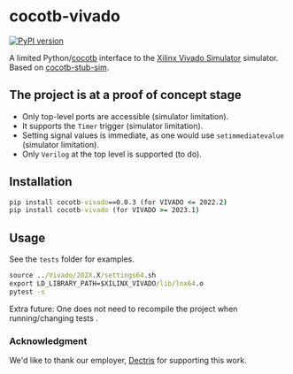 # cocotb-vivado
[![PyPI version](https://badge.fury.io/py/cocotb-vivado.svg)](https://pypi.org/project/cocotb-vivado/)

A limited Python/[cocotb](https://github.com/cocotb/cocotb/) interface to the [Xilinx Vivado Simulator](https://docs.xilinx.com/v/u/en-US/dh0010-vivado-simulation-hub) simulator. 
Based on [cocotb-stub-sim](https://github.com/fvutils/cocotb-stub-sim).

## The project is at a proof of concept stage

- Only top-level ports are accessible (simulator limitation).
- It supports the `Timer` trigger (simulator limitation).
- Setting signal values is immediate, as one would use `setimmediatevalue` (simulator limitation). 
- Only `Verilog` at the top level is supported (to do).

## Installation

```cmd
pip install cocotb-vivado==0.0.3 (for VIVADO <= 2022.2)
pip install cocotb-vivado (for VIVADO >= 2023.1)
```

## Usage

See the `tests` folder for examples.

```cmd
source ../Vivado/202X.X/settings64.sh
export LD_LIBRARY_PATH=$XILINX_VIVADO/lib/lnx64.o
pytest -s
```

Extra future: One does not need to recompile the project when running/changing tests .

### Acknowledgment

We'd like to thank our employer, [Dectris](https://dectris.com/) for supporting this work.
